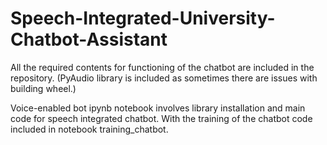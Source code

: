 # Speech-Integrated-University-Chatbot-Assistant

All the required contents for functioning of the chatbot are included in the repository.
(PyAudio library is included as sometimes there are issues with building wheel.)

Voice-enabled bot ipynb notebook involves library installation and main code for speech integrated chatbot.
With the training of the chatbot code included in notebook training_chatbot.
